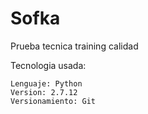 # Sofka
Prueba tecnica training calidad

Tecnologia usada: 

	Lenguaje: Python
	Version: 2.7.12
	Versionamiento: Git
